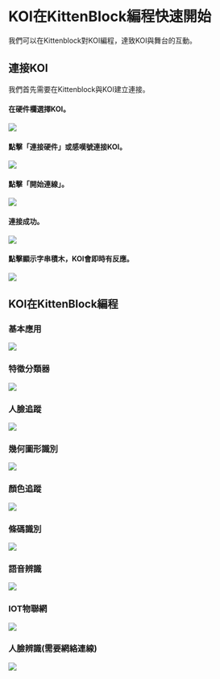 # KOI在KittenBlock編程快速開始

我們可以在Kittenblock對KOI編程，達致KOI與舞台的互動。

## 連接KOI

我們首先需要在Kittenblock與KOI建立連接。

#### 在硬件欄選擇KOI。

![](./images/connect1.png)

#### 點擊「連接硬件」或感嘆號連接KOI。

![](./images/connect2.png)

#### 點擊「開始連線」。

![](./images/connect3.png)

#### 連接成功。

![](./images/connect4.png)

#### 點擊顯示字串積木，KOI會即時有反應。

![](./images/connect5.png)

## KOI在KittenBlock編程

### 基本應用

![](./images/blocks1.png)

### 特徵分類器

![](./images/blocks2.png)

### 人臉追蹤

![](./images/blocks3.png)

### 幾何圖形識別

![](./images/blocks4.png)

### 顏色追蹤

![](./images/blocks5.png)

### 條碼識別

![](./images/blocks6.png)

### 語音辨識

![](./images/blocks7.png)

### IOT物聯網

![](./images/blocks8.png)

### 人臉辨識(需要網絡連線)

![](./images/blocks9.png)